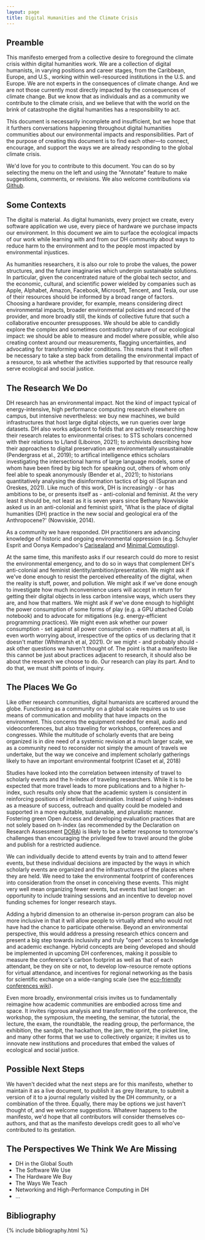 ```yaml
---
layout: page
title: Digital Humanities and the Climate Crisis
---
```


## Preamble
    
This manifesto emerged from a collective desire to foreground the climate crisis within digital humanities work. We are a collection of digital humanists, in varying positions and career stages, from the Caribbean, Europe, and U.S., working within well-resourced institutions in the U.S. and Europe. We are not experts in the consequences of climate change. And we are not those currently most directly impacted by the consequences of climate change. But we know that as individuals and as a community we contribute to the climate crisis, and we believe that with the world on the brink of catastrophe the digital humanities has a responsibility to act. 

This document is necessarily incomplete and insufficient, but we hope that it furthers conversations happening throughout digital humanities communities about our environmental impacts and responsibilities. Part of the purpose of creating this document is to find each other—to connect, encourage, and support the ways we are already responding to the global climate crisis. 

We'd love for you to contribute to this document. You can do so by selecting the menu on the left and using the "Annotate" feature to make suggestions, comments, or revisions. We also welcome contributions via [Github](https://github.com/dhc-barnard/envdh/tree/gh-pages). 
    
## Some Contexts

The digital is material. As digital humanists, every project we create, every software application we use, every piece of hardware we purchase impacts our environment. In this document we aim to surface the ecological impacts of our work while learning with and from our DH community about ways to reduce harm to the environment and to the people most impacted by environmental injustices.

As humanities researchers, it is also our role to probe the values, the power structures, and the future imaginaries which underpin sustainable solutions. In particular, given the concentrated nature of the global tech sector, and the economic, cultural, and scientific power wielded by companies such as Apple, Alphabet, Amazon, Facebook, Microsoft, Tencent, and Tesla, our use of their resources should be informed by a broad range of factors. Choosing a hardware provider, for example, means considering direct environmental impacts, broader environmental policies and record of the provider, and more broadly still, the kinds of collective future that such a collaborative encounter presupposes. We should be able to candidly explore the complex and sometimes contradictory nature of our ecological impact: we should be able to measure and model where possible, while also creating context around our measurements, flagging uncertainties, and advocating for transforming wider conditions. This means that it will often be necessary to take a step back from detailing the environmental impact of a resource, to ask whether the activities supported by that resource really serve ecological and social justice.

## The Research We Do

DH research has an environmental impact. Not the kind of impact typical of energy-intensive, high performance computing research elsewhere on campus, but intensive nevertheless: we buy new machines, we build infrastructures that host large digital objects, we run queries over large datasets. DH also works adjacent to fields that are actively researching how their research relates to environmental crises: to STS scholars concerned with their relations to L/land (Liboiron, 2021); to archivists describing how their approaches to digital preservation are environmentally unsustainable (Pendergrass et al., 2019); to artifical intelligence ethics scholars investigating the intersectional harms of large language models, some of whom have been fired by big tech for speaking out, others of whom only feel able to speak anonymously (Bender et al., 2021); to historians quantitatively analysing the disinformation tactics of big oil (Supran and Oreskes, 2021). Like much of this work, DH is increasingly - or has ambitions to be, or presents itself as - anti-colonial and feminist. At the very least it should be, not least as it is seven years since Bethany Nowviskie asked us in an anti-colonial and feminist spirit, 'What is the place of digital humanities (DH) practice in the new social and geological era of the Anthropocene?' (Nowviskie, 2014).

As a community we have responded. DH practitioners are advancing knowledge of historic and ongoing environmental oppression (e.g. Schuyler Esprit and Oonya Kempadoo's [Carisealand](https://carisealand.org/) and [Minimal Computing](https://go-dh.github.io/mincomp/)).  

At the same time, this manifesto asks if our research could do more to resist the environmental emergency, and to do so in ways that complement DH's anti-colonial and feminist identity/ambition/presentation. We might ask if we've done enough to resist the perceived ethereality of the digital, when the reality is stuff, power, and pollution. We might ask if we've done enough to investigate how much inconvenience users will accept in return for getting their digital objects in less carbon intensive ways, which users they are, and how that matters. We might ask if we've done enough to highlight the power consumption of some forms of play (e.g. a GPU attached Colab notebook) and to advocate for mitigations (e.g. energy-efficient programming practices). We might even ask whether our power consumption - set against all power consumption - even matters at all, is even worth worrying about, irrespective of the optics of us declaring that it doesn't matter (Whitmarsh et al, 2021). Or we might - and probably should - ask other questions we haven't thought of. The point is that a manifesto like this cannot be just about practices adjacent to research, it should also be about the research we choose to do. Our research can play its part. And to do that, we must shift points of inquiry.

## The  Places We Go

Like other research communities, digital humanists are scattered around the globe. Functioning as a community on a global scale requires us to use means of communication and mobility that have impacts on the environment. This concerns the equipment needed for email, audio and videoconferences, but also traveling for workshops, conferences and congresses. While the multitude of scholarly events that are being organized is in dire need of a systemic revision at a much larger scale, we as a community need to reconsider not simply the amount of travels we undertake, but the way we conceive and implement scholarly gatherings likely to have an important environmental footprint (Caset et al, 2018)

Studies have looked into the correlation between intensity of travel to scholarly events and the h-index of traveling researchers. While it is to be expected that more travel leads to more publications and to a higher h-index, such results only show that the academic system is consistent in reinforcing positions of intellectual domination. Instead of using h-indexes as a measure of success, outreach and quality could be modeled and supported in a more equitable, sustainable, and pluralistic manner. Fostering green Open Access and developing evaluation practices that are not solely based on h-index (as recommended by the Declaration on Research Assessment [DORA](https://sfdora.org/)) is likely to be a better response to tomorrow's challenges than encouraging the privileged few to travel around the globe and publish for a restricted audience.

We can individually decide to attend events by train and to attend fewer events, but these individual decisions are impacted by the ways in which scholarly events are organized and the infrastructures of the places where they are held. We need to take the environmental footprint of conferences into consideration from the onset in conceiving these events. This might very well mean organizing fewer events, but events that last longer: an opportunity to include training sessions and an incentive to develop novel funding schemes for longer research stays.

Adding a hybrid dimension to an otherwise in-person program can also be more inclusive in that it will allow people to virtually attend who would not have had the chance to participate otherwise. Beyond an environmental perspective, this would address a pressing research ethics concern and present a big step towards inclusivity and truly "open" access to knowledge and academic exchange. Hybrid concepts are being developed and should be implemented in upcoming DH conferences, making it possible to measure the conference's carbon footprint as well as that of each attendant, be they on site or not, to develop low-resource remote options for virtual attendance, and incentives for regional networking as the basis for scientific exchange on a wide-ranging scale (see the [eco-friendly conferences wiki](https://sustainability.wiki.gwdg.de/doku.php?id=conferences)).

Even more broadly, environmental crisis invites us to fundamentally reimagine how academic communities are embodied across time and space. It invites rigorous analysis and transformation of the conference, the workshop, the symposium, the meeting, the seminar, the tutorial, the lecture, the exam, the roundtable, the reading group, the performance, the exhibition, the sandpit, the hackathon, the jam, the sprint, the picket line, and many other forms that we use to collectively organize; it invites us to innovate new institutions and procedures that embed the values of ecological and social justice.


## Possible Next Steps
We haven't decided what the next steps are for this manifesto, whether to maintain it as a live document, to publish it as grey literature, to submit a version of it to a journal regularly visited by the DH community, or a combination of the three. Equally, there may be options we just haven't thought of, and we welcome suggestions. Whatever happens to the manifesto, we'd hope that all contributors will consider themselves co-authors, and that as the manifesto develops credit goes to all who've contributed to its gestation.

## The Perspectives We Think We Are Missing

- DH in the Global South
- The Software We Use 
- The Hardware We Buy
- The Ways We Teach
- Networking and High-Performance Computing in DH
- ...


## Bibliography
  {% include bibliography.html %}
